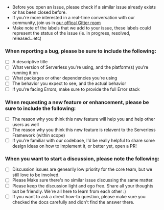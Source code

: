 
- Before you open an issue, please check if a similar issue already exists or has been closed before.
- If you're more interested in a real-time conversation with our community, join us in [our offical Gitter room](https://gitter.im/serverless/serverless)
- Make note of the labels that we add to your issue, these labels could represent the status of the issue (ie. in progress, resolved, released...etc)

### When reporting a bug, please be sure to include the following:
- [ ] A descriptive title
- [ ] What version of Serverless you're using, and the platform(s) you're running it on
- [ ] What packages or other dependencies you're using
- [ ] The behavior you expect to see, and the actual behavior
- [ ] If you're facing Errors, make sure to provide the full Error stack

### When requesting a new feature or enhancement, please be sure to include the following:
- [ ] The reason why you think this new feature will help you and help other users as well
- [ ] The reason why you think this new feature is relavent to the Serverless Framework (within scope)
- [ ] If you're familiar with our codebase, I'd be really helpful to share some design ideas on how to implement it, or better yet, open a PR!

### When you want to start a discussion, please note the following:
- [ ] Discussion issues are genearlly low priority for the core team, but we still love to be involved.
- [ ] Please Make sure there's no similar issue discussing the same matter.
- [ ] Please keep the discussion light and ego free. Share all your thoughts but be friendly. We're all here to learn from each other :)
- [ ] If you want to ask a direct how-to question, please make sure you checked the docs carefully and didn't find the answer there.
